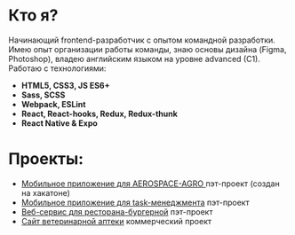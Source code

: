# Кто я?

Начинающий frontend-разработчик с опытом командной разработки. 
Имею опыт организации работы команды, знаю основы дизайна (Figma, Photoshop), владею английским языком на уровне advanced (C1). 
Работаю с технологиями:
- **HTML5, CSS3, JS ES6+** 
- **Sass, SCSS**
- **Webpack, ESLint**
- **React, React-hooks, Redux, Redux-thunk**
- **React Native & Expo**

# Проекты:

- [ Мобильное приложение для AEROSPACE-AGRO
](https://github.com/ANZania/hack-app)  пэт-проект (создан на хакатоне)
- [Мобильное приложение для task-менеджмента](https://github.com/IwanMaks/ToDoRNApp) пэт-проект
- [Веб-сервис для ресторана-бургерной](https://github.com/ANZania/bullko) пэт-проект
- [Сайт ветеринарной аптеки](https://vet-yug.ru/) коммерческий проект
